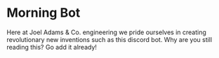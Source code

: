 # Morning Bot
Here at Joel Adams & Co. engineering we pride ourselves in creating revolutionary new 
inventions such as this discord bot. Why are you still reading this? Go add it 
already!
